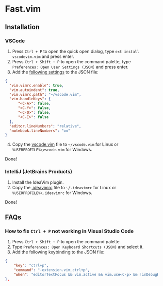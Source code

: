 # Fast.vim

## Installation

### VSCode

1. Press `Ctrl + P` to open the quick open dialog, type `ext install vscodevim.vim` and press enter.
2. Press `Ctrl + Shift + P` to open the command palette, type `Preferences: Open User Settings (JSON)` and press enter.
3. Add the [following settings](./settings.json) to the JSON file:

```json
{
  "vim.vimrc.enable": true,
  "vim.autoindent": true,
  "vim.vimrc.path": "~/vscode.vim",
  "vim.handleKeys": {
      "<C-A>": false,
      "<C-Y>": false,
      "<C-O>": false,
      "<C-I>": false
  },
  "editor.lineNumbers": "relative",
  "notebook.lineNumbers": "on"
}
```

4. Copy the [vscode.vim](./vscode.vim) file to `~/vscode.vim` for Linux or `%USERPROFILE%\vscode.vim` for Windows.

Done!

### IntelliJ (JetBrains Products)

1. Install the IdeaVim plugin.
2. Copy the [.ideavimrc](./ideavimrc) file to `~/.ideavimrc` for Linux or `%USERPROFILE%\.ideavimrc` for Windows.

Done!

## FAQs

### How to fix `Ctrl + P` not working in Visual Studio Code

1. Press `Ctrl + Shift + P` to open the command palette.
2. Type `Preferences: Open Keyboard Shortcuts (JSON)` and select it.
3. Add the following keybinding to the JSON file:

```json
{
    "key": "ctrl+p",
    "command": "-extension.vim_ctrl+p",
    "when": "editorTextFocus && vim.active && vim.use<C-p> && !inDebugRepl || vim.active && vim.use<C-p> && !inDebugRepl && vim.mode == 'CommandlineInProgress' || vim.active && vim.use<C-p> && !inDebugRepl && vim.mode == 'SearchInProgressMode'"
},
```
